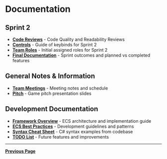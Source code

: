 # Documentation

## Sprint 2

- [**Code Reviews**](CodeReviews/README.md) - Code Quality and Readability Reviews
- [**Controls**](Controls.md) - Guide of keybinds for Sprint 2
- [**Team Roles**](Roles.md) - Initial assigned roles for Sprint 2
- [**Final Documentation**](FinalDocumentation.md) - Sprint outcomes and planned vs completed features

## General Notes & Information

- [**Team Meetings**](Meetings/README.md) - Meeting notes and schedule
- [**Pitch**](Pitch.pdf) - Game pitch presentation slides

## Development Documentation

- [**Framework Overview**](FrameworkOverview.md) - ECS architecture and implementation guide
- [**ECS Best Practices**](ECSBestPractices.md) - Development guidelines and patterns
- [**Syntax Cheat Sheet**](SyntaxCheatSheet.md) - C# syntax examples from codebase
- [**TODO List**](TodoList.md) - Future features and improvements

---

[**Previous Page**](../README.md)

